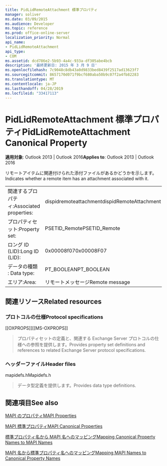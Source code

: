 ```yaml
---
title: PidLidRemoteAttachment 標準プロパティ
manager: soliver
ms.date: 03/09/2015
ms.audience: Developer
ms.topic: reference
ms.prod: office-online-server
localization_priority: Normal
api_name:
- PidLidRemoteAttachment
api_type:
- COM
ms.assetid: dcd786e2-5b93-4a4c-933a-df305abe4bcb
description: '最終更新日: 2015 年 3 月 9 日'
ms.openlocfilehash: 7c9048c8db43a0d9833bed8439f2517ad13623f7
ms.sourcegitcommit: 8657170d071f9bcf680aba50b9c07f2a4fb82283
ms.translationtype: MT
ms.contentlocale: ja-JP
ms.lasthandoff: 04/28/2019
ms.locfileid: "33417113"
---
```

# <a name="pidlidremoteattachment-canonical-property"></a><span data-ttu-id="2b05f-103">PidLidRemoteAttachment 標準プロパティ</span><span class="sxs-lookup"><span data-stu-id="2b05f-103">PidLidRemoteAttachment Canonical Property</span></span>

  
  
<span data-ttu-id="2b05f-104">**適用対象**: Outlook 2013 | Outlook 2016</span><span class="sxs-lookup"><span data-stu-id="2b05f-104">**Applies to**: Outlook 2013 | Outlook 2016</span></span> 
  
<span data-ttu-id="2b05f-105">リモートアイテムに関連付けられた添付ファイルがあるかどうかを示します。</span><span class="sxs-lookup"><span data-stu-id="2b05f-105">Indicates whether a remote item has an attachment associated with it.</span></span>
  
|||
|:-----|:-----|
|<span data-ttu-id="2b05f-106">関連するプロパティ:</span><span class="sxs-lookup"><span data-stu-id="2b05f-106">Associated properties:</span></span>  <br/> |<span data-ttu-id="2b05f-107">dispidremoteattachment</span><span class="sxs-lookup"><span data-stu-id="2b05f-107">dispidRemoteAttachment</span></span>  <br/> |
|<span data-ttu-id="2b05f-108">プロパティセット:</span><span class="sxs-lookup"><span data-stu-id="2b05f-108">Property set:</span></span>  <br/> |<span data-ttu-id="2b05f-109">PSETID_Remote</span><span class="sxs-lookup"><span data-stu-id="2b05f-109">PSETID_Remote</span></span>  <br/> |
|<span data-ttu-id="2b05f-110">ロング ID (LID):</span><span class="sxs-lookup"><span data-stu-id="2b05f-110">Long ID (LID):</span></span>  <br/> |<span data-ttu-id="2b05f-111">0x00008f07</span><span class="sxs-lookup"><span data-stu-id="2b05f-111">0x00008F07</span></span>  <br/> |
|<span data-ttu-id="2b05f-112">データの種類 : </span><span class="sxs-lookup"><span data-stu-id="2b05f-112">Data type:</span></span>  <br/> |<span data-ttu-id="2b05f-113">PT_BOOLEAN</span><span class="sxs-lookup"><span data-stu-id="2b05f-113">PT_BOOLEAN</span></span>  <br/> |
|<span data-ttu-id="2b05f-114">エリア:</span><span class="sxs-lookup"><span data-stu-id="2b05f-114">Area:</span></span>  <br/> |<span data-ttu-id="2b05f-115">リモートメッセージ</span><span class="sxs-lookup"><span data-stu-id="2b05f-115">Remote message</span></span>  <br/> |
   
## <a name="related-resources"></a><span data-ttu-id="2b05f-116">関連リソース</span><span class="sxs-lookup"><span data-stu-id="2b05f-116">Related resources</span></span>

### <a name="protocol-specifications"></a><span data-ttu-id="2b05f-117">プロトコルの仕様</span><span class="sxs-lookup"><span data-stu-id="2b05f-117">Protocol specifications</span></span>

<span data-ttu-id="2b05f-118">[[OXPROPS]]</span><span class="sxs-lookup"><span data-stu-id="2b05f-118">[[MS-OXPROPS]]</span></span> 
  
> <span data-ttu-id="2b05f-119">プロパティセットの定義と、関連する Exchange Server プロトコルの仕様への参照を提供します。</span><span class="sxs-lookup"><span data-stu-id="2b05f-119">Provides property set definitions and references to related Exchange Server protocol specifications.</span></span>
    
### <a name="header-files"></a><span data-ttu-id="2b05f-120">ヘッダーファイル</span><span class="sxs-lookup"><span data-stu-id="2b05f-120">Header files</span></span>

<span data-ttu-id="2b05f-121">mapidefs.h</span><span class="sxs-lookup"><span data-stu-id="2b05f-121">Mapidefs.h</span></span>
  
> <span data-ttu-id="2b05f-122">データ型定義を提供します。</span><span class="sxs-lookup"><span data-stu-id="2b05f-122">Provides data type definitions.</span></span>
    
## <a name="see-also"></a><span data-ttu-id="2b05f-123">関連項目</span><span class="sxs-lookup"><span data-stu-id="2b05f-123">See also</span></span>



[<span data-ttu-id="2b05f-124">MAPI のプロパティ</span><span class="sxs-lookup"><span data-stu-id="2b05f-124">MAPI Properties</span></span>](mapi-properties.md)
  
[<span data-ttu-id="2b05f-125">MAPI 標準プロパティ</span><span class="sxs-lookup"><span data-stu-id="2b05f-125">MAPI Canonical Properties</span></span>](mapi-canonical-properties.md)
  
[<span data-ttu-id="2b05f-126">標準プロパティ名から MAPI 名へのマッピング</span><span class="sxs-lookup"><span data-stu-id="2b05f-126">Mapping Canonical Property Names to MAPI Names</span></span>](mapping-canonical-property-names-to-mapi-names.md)
  
[<span data-ttu-id="2b05f-127">MAPI 名から標準プロパティ名へのマッピング</span><span class="sxs-lookup"><span data-stu-id="2b05f-127">Mapping MAPI Names to Canonical Property Names</span></span>](mapping-mapi-names-to-canonical-property-names.md)

